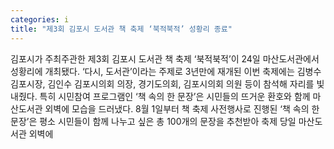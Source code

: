 ```yaml
---
categories: i
title: "제3회 김포시 도서관 책 축제 ‘북적북적’ 성황리 종료"
---
```

김포시가 주최주관한 제3회 김포시 도서관 책 축제 ‘북적북적’이 24일 마산도서관에서 성황리에 개최됐다. ‘다시, 도서관’이라는 주제로 3년만에 재개된 이번 축제에는 김병수 김포시장, 김인수 김포시의회 의장, 경기도의회, 김포시의회 의원 등이 참석해 자리를 빛내줬다. 특히 시민참여 프로그램인 ‘책 속의 한 문장’은 시민들의 뜨거운 환호와 함께 마산도서관 외벽에 모습을 드러냈다. 8월 1일부터 책 축제 사전행사로 진행된 ‘책 속의 한 문장’은 평소 시민들이 함께 나누고 싶은 총 100개의 문장을 추천받아 축제 당일 마산도서관 외벽에